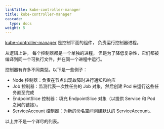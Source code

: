 ```yaml
---
linkTitle: kube-controller-manager
title: kube-controller-manager
cascade:
  type: docs
weight: 5
---
```


[kube-controller-manager](https://kubernetes.io/zh-cn/docs/concepts/architecture/#kube-controller-manager) 是控制平面的组件，
负责运行控制器进程。

从逻辑上讲， 每个控制器都是一个单独的进程， 但是为了降低复杂性，它们都被编译到同一个可执行文件，并在同一个进程中运行。

控制器有许多不同类型。以下是一些例子：

- Node 控制器：负责在节点出现故障时进行通知和响应
- Job 控制器：监测代表一次性任务的 Job 对象，然后创建 Pod 来运行这些任务直至完成
- EndpointSlice 控制器：填充 EndpointSlice 对象（以提供 Service 和 Pod 之间的链接）。
- ServiceAccount 控制器：为新的命名空间创建默认的 ServiceAccount。

以上并不是一个详尽的列表。
